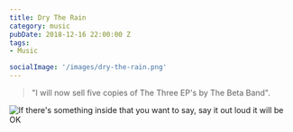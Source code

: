 ```yaml
---
title: Dry The Rain
category: music
pubDate: 2018-12-16 22:00:00 Z
tags:
- Music

socialImage: '/images/dry-the-rain.png'
---
```


> "I will now sell five copies of The Three EP's by The Beta Band".

![If there's something inside that you want to say, say it out loud it will be OK](/images/three-eps.png)

